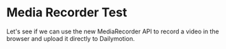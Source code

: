 # Media Recorder Test

Let's see if we can use the new MediaRecorder API to record a video in the browser and upload it directly to Dailymotion.